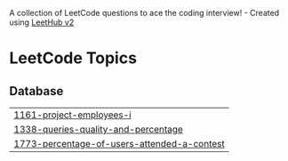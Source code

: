 A collection of LeetCode questions to ace the coding interview! - Created using [LeetHub v2](https://github.com/arunbhardwaj/LeetHub-2.0)
<!---LeetCode Topics Start-->
# LeetCode Topics
## Database
|  |
| ------- |
| [1161-project-employees-i](https://github.com/Harshinibattula/Leetcode-SQL-/tree/master/1161-project-employees-i) |
| [1338-queries-quality-and-percentage](https://github.com/Harshinibattula/Leetcode-SQL-/tree/master/1338-queries-quality-and-percentage) |
| [1773-percentage-of-users-attended-a-contest](https://github.com/Harshinibattula/Leetcode-SQL-/tree/master/1773-percentage-of-users-attended-a-contest) |
<!---LeetCode Topics End-->